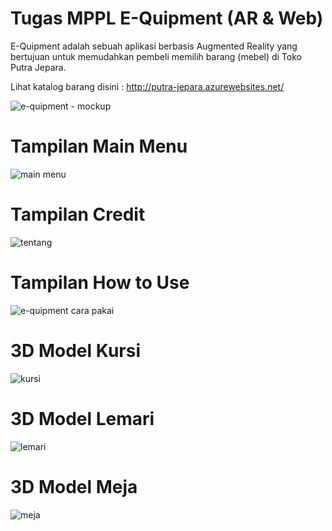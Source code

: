 # Tugas MPPL E-Quipment (AR & Web)
E-Quipment adalah sebuah aplikasi berbasis Augmented Reality yang bertujuan untuk memudahkan pembeli memilih barang (mebel) di Toko Putra Jepara.

Lihat katalog barang disini : http://putra-jepara.azurewebsites.net/

![e-quipment - mockup](https://cloud.githubusercontent.com/assets/19505028/26806549/aa6fd17e-4a7b-11e7-9b5d-753e69b2a461.png)

# Tampilan Main Menu
![main menu](https://cloud.githubusercontent.com/assets/19505028/26777557/dddb039a-4a07-11e7-9601-266ff638bf03.png)

# Tampilan Credit
![tentang](https://cloud.githubusercontent.com/assets/19505028/26777624/24e097d2-4a08-11e7-8204-0cbc016a8fe9.png)

# Tampilan How to Use
![e-quipment cara pakai](https://user-images.githubusercontent.com/19505028/27834146-f638221a-60ff-11e7-806b-a1124148b12b.png)

# 3D Model Kursi
![kursi](https://user-images.githubusercontent.com/19505028/27834189-1b94f1a0-6100-11e7-9b09-36bd93db59cd.jpg)

# 3D Model Lemari
![lemari](https://user-images.githubusercontent.com/19505028/27834191-1b9f5208-6100-11e7-80c4-441fa436c9a8.jpg)

# 3D Model Meja
![meja](https://user-images.githubusercontent.com/19505028/27834190-1b9dfc50-6100-11e7-81a2-244bd22b68e9.jpg)
